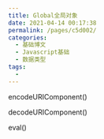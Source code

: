```yaml
---
title: Global全局对象
date: 2021-04-14 00:17:38
permalink: /pages/c5d002/
categories:
  - 基础博文
  - Javascript基础
  - 数据类型
tags:
  -
---
```



encodeURIComponent()

decodeURIComponent()

eval()